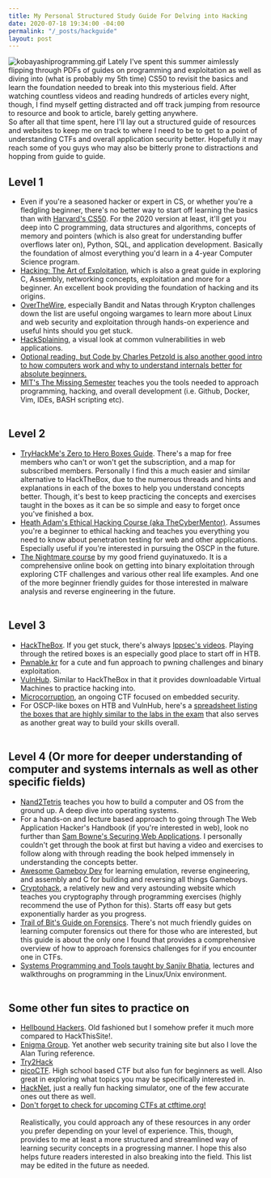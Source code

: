 ```yaml
---
title: My Personal Structured Study Guide For Delving into Hacking
date: 2020-07-18 19:34:00 -04:00
permalink: "/_posts/hackguide"
layout: post
---
```


![kobayashiprogramming.gif](/uploads/kobayashiprogramming.gif)
Lately I've spent this summer aimlessly flipping through PDFs of guides on programming and exploitation as well as diving into (what is probably my 5th time) CS50 to revisit the basics and learn the foundation needed to break into this mysterious field. After watching countless videos and reading hundreds of articles every night, though, I find myself getting distracted and off track jumping from resource to resource and book to article, barely getting anywhere. 
<br/>
So after all that time spent, here I'll lay out a structured guide of resources and websites to keep me on track to where I need to be to get to a point of understanding CTFs and overall application security better. Hopefully it may reach some of you guys who may also be bitterly prone to distractions and hopping from guide to guide. 
<br/>
## Level 1
* Even if you're a seasoned hacker or expert in CS, or whether you're a fledgling beginner, there's no better way to start off learning the basics than with [Harvard's CS50](https://www.edx.org/course/cs50s-introduction-to-computer-science). For the 2020 version at least, it'll get you deep into C programming, data structures and algorithms, concepts of memory and pointers (which is also great for understanding buffer overflows later on), Python, SQL, and application development. Basically the foundation of almost everything you'd learn in a 4-year Computer Science program. 
* [Hacking: The Art of Exploitation](https://nostarch.com/hacking2.htm), which is also a great guide in exploring C, Assembly, networking concepts, exploitation and more for a beginner. An excellent book providing the foundation of hacking and its origins. 
* [OverTheWire](https://overthewire.org/wargames/), especially Bandit and Natas through Krypton challenges down the list are useful ongoing wargames to learn more about Linux and web security and exploitation through hands-on experience and useful hints should you get stuck. 
* [HackSplaining](https://www.hacksplaining.com/lessons), a visual look at common vulnerabilities in web applications.
* [Optional reading, but Code by Charles Petzold is also another good intro to how computers work and why to understand internals better for absolute beginners.](https://www.amazon.com/Code-Language-Computer-Hardware-Software/dp/0735611319)
* [MIT's The Missing Semester](https://missing.csail.mit.edu/) teaches you the tools needed to approach programming, hacking, and overall development (i.e. Github, Docker, Vim, IDEs, BASH scripting etc). 
<br/><br/>
## Level 2
* [TryHackMe's Zero to Hero Boxes Guide](https://blog.tryhackme.com/going-from-zero-to-hero/). There's a map for free members who can't or won't get the subscription, and a map for subscribed members. Personally I find this a much easier and similar alternative to HackTheBox, due to the numerous threads and hints and explanations in each of the boxes to help you understand concepts better. Though, it's best to keep practicing the concepts and exercises taught in the boxes as it can be so simple and easy to forget once you've finished a box. 
* [Heath Adam's Ethical Hacking Course (aka TheCyberMentor)](https://www.udemy.com/course/practical-ethical-hacking/). Assumes you're a beginner to ethical hacking and teaches you everything you need to know about penetration testing for web and other applications. Especially useful if you're interested in pursuing the OSCP in the future. 
* [The Nightmare course](https://guyinatuxedo.github.io/) by my good friend guyinatuxedo. It is a comprehensive online book on getting into binary exploitation through exploring CTF challenges and various other real life examples. And one of the more beginner friendly guides for those interested in malware analysis and reverse engineering in the future. 
<br/><br/>
## Level 3
* [HackTheBox](https://www.hackthebox.eu/). If you get stuck, there's always [Ippsec's videos](https://www.youtube.com/c/ippsec/playlists). Playing through the retired boxes is an especially good place to start off in HTB. 
* [Pwnable.kr](https://pwnable.kr/) for a cute and fun approach to pwning challenges and binary exploitation. 
* [VulnHub](https://www.vulnhub.com/). Similar to HackTheBox in that it provides downloadable Virtual Machines to practice hacking into.
* [Microcorruption](https://microcorruption.com/login), an ongoing CTF focused on embedded security. 
* For OSCP-like boxes on HTB and VulnHub, here's a [spreadsheet listing the boxes that are highly similar to the labs in the exam](https://docs.google.com/spreadsheets/d/1dwSMIAPIam0PuRBkCiDI88pU3yzrqqHkDtBngUHNCw8/edit#gid=1839402159) that also serves as another great way to build your skills overall.
<br/><br/>
## Level 4 (Or more for deeper understanding of computer and systems internals as well as other specific fields)
* [Nand2Tetris](https://www.nand2tetris.org/) teaches you how to build a computer and OS from the ground up. A deep dive into operating systems. 
* For a hands-on and lecture based approach to going through The Web Application Hacker's Handbook (if you're interested in web), look no further than [Sam Bowne's Securing Web Applications](https://samsclass.info/129S/129S_F16.shtml). I personally couldn't get through the book at first but having a video and exercises to follow along with through reading the book helped immensely in understanding the concepts better. 
* [Awesome Gameboy Dev](https://project-awesome.org/gbdev/awesome-gbdev) for learning emulation, reverse engineering, and assembly and C for building and reversing all things Gameboys. 
* [Cryptohack](https://cryptohack.org/), a relatively new and very astounding website which teaches you cryptography through programming exercises (highly recommend the use of Python for this). Starts off easy but gets exponentially harder as you progress.
* [Trail of Bit's Guide on Forensics](https://trailofbits.github.io/ctf/forensics/). There's not much friendly guides on learning computer forensics out there for those who are interested, but this guide is about the only one I found that provides a comprehensive overview of how to approach forensics challenges for if you encounter one in CTFs. 
* [Systems Programming and Tools taught by Sanjiv Bhatia](http://www.cs.umsl.edu/~sanjiv/classes/cs2750/), lectures and walkthroughs on programming in the Linux/Unix environment. 
<br/><br/>
## Some other fun sites to practice on
* [Hellbound Hackers](https://www.hellboundhackers.org/). Old fashioned but I somehow prefer it much more compared to HackThisSite!.
* [Enigma Group](https://www.enigmagroup.org/). Yet another web security training site but also I love the Alan Turing reference. 
* [Try2Hack](http://www.try2hack.nl/)
* [picoCTF](https://picoctf.com/). High school based CTF but also fun for beginners as well. Also great in exploring what topics you may be specifically interested in.
* [HackNet](https://store.steampowered.com/app/365450/Hacknet/), just a really fun hacking simulator, one of the few accurate ones out there as well.
* [Don't forget to check for upcoming CTFs at ctftime.org!](http://ctftime.org/)
<br/><br/>
Realistically, you could approach any of these resources in any order you prefer depending on your level of experience. This, though, provides to me at least a more structured and streamlined way of learning security concepts in a progressing manner. I hope this also helps future readers interested in also breaking into the field. This list may be edited in the future as needed.